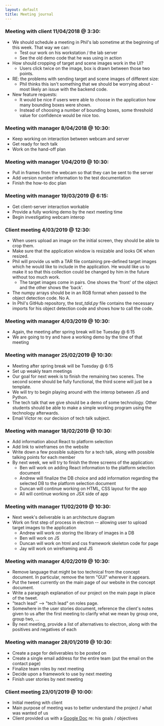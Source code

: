 ```yaml
---
layout: default
title: Meeting journal
---
```


### Meeting with client 11/04/2018 @ 3:30:
* We should schedule a meeting in Phil's lab sometime at the beginning of this week. That way we can:
	* Test our work on his workstation / the lab server
	* See the old demo code that he was using in action
* How should cropping of target and scene images work in the UI?
	* Users click twice on the image, box is drawn between those two points.
* RE: the problems with sending target and scene images of different size:
	* Phil thinks this isn't something that we should be worrying about - most likely an issue with the backend code.
* New feature requests:
	* It would be nice if users were able to choose in the application how many bounding boxes were shown.
	* Instead of choosing a number of bounding boxes, some threshold value for confidence would be nice too.

### Meeting with manager 8/04/2018 @ 10:30:
* Keep working on interaction between webcam and server
* Get ready for tech talk
* Work on the hand-off plan

### Meeting with manager 1/04/2019 @ 10:30:
* Pull in frames from the webcam so that they can be sent to the server
* Add version number information to the test documentation
* Finish the how-to doc plan

### Meeting with manager 19/03/2019 @ 6:15:
* Get client-server interaction workable
* Provide a fully working demo by the next meeting time
* Begin investigating webcam interop

### Client meeting 4/03/2019 @ 12:30:
* When users upload an image on the initial screen, they should be able to crop them.
* Make sure that the application window is resizable and looks OK when resized.
* Phil will provide us with a TAR file containing pre-defined target images which he would like to include in the application. He would like us to make it so that this collection could be changed by him in the future without too much work.
	* The target images come in pairs. One shows the 'front' of the object and the other shows the 'back'.
* The numpy arrays should be in an RGB format when passed to the object detection code. No A.
* In Phil's GitHub repository, the *test_tdid.py* file contains the necessary imports for his object detection code and shows how to call the code.

### Meeting with manager 4/03/2019 @ 10:30:
* Again, the meeting after spring break will be Tuesday @ 6:15
* We are going to try and have a working demo by the time of that meeting

### Meeting with manager 25/02/2019 @ 10:30:
* Meeting after spring break will be Tuesday @ 6:15
* Set up weakly team meetings
* Our goal for next week is to finish the remaining two scenes. The second scene should be fully functional, the third scene will just be a template.
* We will try to begin playing around with the interop between JS and Python.
* The tech talk that we give should be a demo of some technology. Other students should be able to make a simple working program using the technology afterwards.
* Email Victor re: our decision of tech talk subject.

### Meeting with manager 18/02/2019 @ 10:30:
* Add information about React to platform selection
* Add link to wireframes on the website
* Write down a few possible subjects for a tech talk, along with possible talking points for each member
* By next week, we will try to finish the three screens of the application:
	* Ben will work on adding React information to the platform selection document
	* Andrew will finalize the DB choice and add information regarding the selected DB to the platform selection document
	* Duncan will continue working on HTML, CSS layout for the app
	* All will continue working on JSX side of app

### Meeting with manager 11/02/2019 @ 10:30:
* Next week's deliverable is an architecture diagram
* Work on first step of process in electron -- allowing user to upload target images to the application
  * Andrew will work on storing the library of images in a DB
  * Ben will work on JS
  * Duncan will work on html and css framework skeleton code for page
  * Jay will work on wireframing and JS

### Meeting with manager 4/02/2019 @ 10:30:
* Remove language that might be too technical from the concept document. In particular, remove the term "GUI" wherever it appears.
* Put the tweet currently on the main page of our website in the concept document.
* Write a paragraph explanation of our project on the main page in place of the tweet.
* "teach lead" --> "tech lead" on roles page.
* Somewhere in the user stories document, reference the client's notes given to us after the first meeting to clarify what we mean by group one, group two, ...
* By next meeting, provide a list of alternatives to electron, along with the positives and negatives of each

### Meeting with manager 28/01/2019 @ 10:30:
* Create a page for deliverables to be posted on
* Create a single email address for the entire team (put the email on the contact page)
* Finalize team roles by next meeting
* Decide upon a framework to use by next meeting
* Finish user stories by next meeting

### Client meeting 23/01/2019 @ 10:00:
* Initial meeting with client
* Main purpose of meeting was to better understand the project / what was wanted of us
* Client provided us with a [Google Doc](https://docs.google.com/document/d/1SuK2iHfK2GT1vC27phVbEGJwuZhcH2C2KqzMRWJTTFE/edit) re: his goals / objectives
